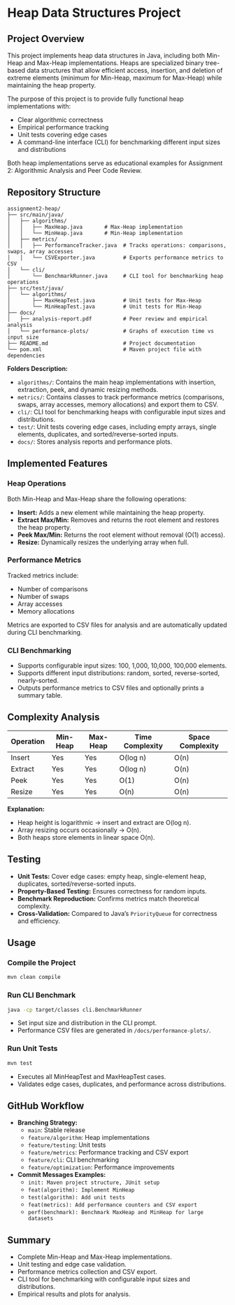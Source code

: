 # Heap Data Structures Project

## Project Overview
This project implements heap data structures in Java, including both Min-Heap and Max-Heap implementations. Heaps are specialized binary tree-based data structures that allow efficient access, insertion, and deletion of extreme elements (minimum for Min-Heap, maximum for Max-Heap) while maintaining the heap property.

The purpose of this project is to provide fully functional heap implementations with:
- Clear algorithmic correctness
- Empirical performance tracking
- Unit tests covering edge cases
- A command-line interface (CLI) for benchmarking different input sizes and distributions

Both heap implementations serve as educational examples for Assignment 2: Algorithmic Analysis and Peer Code Review.

## Repository Structure
```
assignment2-heap/
├── src/main/java/
│   ├── algorithms/
│   │   ├── MaxHeap.java       # Max-Heap implementation
│   │   └── MinHeap.java       # Min-Heap implementation
│   ├── metrics/
│   │   ├── PerformanceTracker.java  # Tracks operations: comparisons, swaps, array accesses
│   │   └── CSVExporter.java         # Exports performance metrics to CSV
│   └── cli/
│       └── BenchmarkRunner.java     # CLI tool for benchmarking heap operations
├── src/test/java/
│   └── algorithms/
│       ├── MaxHeapTest.java         # Unit tests for Max-Heap
│       └── MinHeapTest.java         # Unit tests for Min-Heap
├── docs/
│   ├── analysis-report.pdf          # Peer review and empirical analysis
│   └── performance-plots/           # Graphs of execution time vs input size
├── README.md                        # Project documentation
└── pom.xml                          # Maven project file with dependencies
```
**Folders Description:**
- `algorithms/`: Contains the main heap implementations with insertion, extraction, peek, and dynamic resizing methods.
- `metrics/`: Contains classes to track performance metrics (comparisons, swaps, array accesses, memory allocations) and export them to CSV.
- `cli/`: CLI tool for benchmarking heaps with configurable input sizes and distributions.
- `test/`: Unit tests covering edge cases, including empty arrays, single elements, duplicates, and sorted/reverse-sorted inputs.
- `docs/`: Stores analysis reports and performance plots.

## Implemented Features
### Heap Operations
Both Min-Heap and Max-Heap share the following operations:
- **Insert:** Adds a new element while maintaining the heap property.
- **Extract Max/Min:** Removes and returns the root element and restores the heap property.
- **Peek Max/Min:** Returns the root element without removal (O(1) access).
- **Resize:** Dynamically resizes the underlying array when full.

### Performance Metrics
Tracked metrics include:
- Number of comparisons
- Number of swaps
- Array accesses
- Memory allocations

Metrics are exported to CSV files for analysis and are automatically updated during CLI benchmarking.

### CLI Benchmarking
- Supports configurable input sizes: 100, 1,000, 10,000, 100,000 elements.
- Supports different input distributions: random, sorted, reverse-sorted, nearly-sorted.
- Outputs performance metrics to CSV files and optionally prints a summary table.

## Complexity Analysis
| Operation | Min-Heap | Max-Heap | Time Complexity | Space Complexity |
|-----------|----------|----------|----------------|----------------|
| Insert    | Yes      | Yes      | O(log n)        | O(n)            |
| Extract   | Yes      | Yes      | O(log n)        | O(n)            |
| Peek      | Yes      | Yes      | O(1)            | O(n)            |
| Resize    | Yes      | Yes      | O(n)            | O(n)            |

**Explanation:**
- Heap height is logarithmic → insert and extract are O(log n).
- Array resizing occurs occasionally → O(n).
- Both heaps store elements in linear space O(n).

## Testing
- **Unit Tests:** Cover edge cases: empty heap, single-element heap, duplicates, sorted/reverse-sorted inputs.
- **Property-Based Testing:** Ensures correctness for random inputs.
- **Benchmark Reproduction:** Confirms metrics match theoretical complexity.
- **Cross-Validation:** Compared to Java’s `PriorityQueue` for correctness and efficiency.

## Usage
### Compile the Project
```bash
mvn clean compile
```

### Run CLI Benchmark
```bash
java -cp target/classes cli.BenchmarkRunner
```
- Set input size and distribution in the CLI prompt.
- Performance CSV files are generated in `/docs/performance-plots/`.

### Run Unit Tests
```bash
mvn test
```
- Executes all MinHeapTest and MaxHeapTest cases.
- Validates edge cases, duplicates, and performance across distributions.

## GitHub Workflow
- **Branching Strategy:**
  - `main`: Stable release
  - `feature/algorithm`: Heap implementations
  - `feature/testing`: Unit tests
  - `feature/metrics`: Performance tracking and CSV export
  - `feature/cli`: CLI benchmarking
  - `feature/optimization`: Performance improvements
- **Commit Messages Examples:**
  - `init: Maven project structure, JUnit setup`
  - `feat(algorithm): Implement MinHeap`
  - `test(algorithm): Add unit tests`
  - `feat(metrics): Add performance counters and CSV export`
  - `perf(benchmark): Benchmark MaxHeap and MinHeap for large datasets`

## Summary
- Complete Min-Heap and Max-Heap implementations.
- Unit testing and edge case validation.
- Performance metrics collection and CSV export.
- CLI tool for benchmarking with configurable input sizes and distributions.
- Empirical results and plots for analysis.
